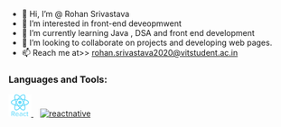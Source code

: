 - 👋 Hi, I’m @ Rohan Srivastava
- 👀 I’m interested in front-end deveopmwent
- 🌱 I’m currently learning Java , DSA and front end development
- 💞️ I’m looking to collaborate on projects and developing web pages.
- 📫 Reach me at>>  rohan.srivastava2020@vitstudent.ac.in

<h3 align="left">Languages and Tools:</h3>
<p align="left"> 
  <a href="https://reactjs.org/" target="_blank" rel="noreferrer"> <img src="https://raw.githubusercontent.com/devicons/devicon/master/icons/react/react-original-wordmark.svg" alt="react" width="40" height="40"/> </a> &nbsp;&nbsp;
  <a href="https://reactnative.dev/" target="_blank" rel="noreferrer"> <img src="https://reactnative.dev/img/header_logo.svg" alt="reactnative" width="40" height="40"/> </a> </p>
